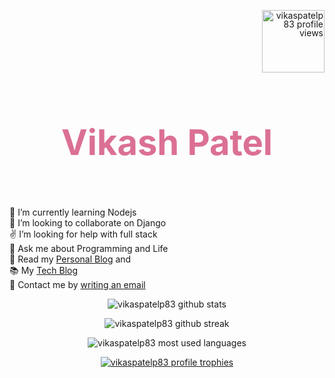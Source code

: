 <div align="center">
      <!-- PROFILE VIEWS -->
	<p align="right" style="line-height:1em"> 
	<img  style="width:100px" src="https://komarev.com/ghpvc/?username=vikaspatelp83&label=Profile%20views&color=d87093&style=flat" alt="vikaspatelp83 profile views" /> </p>
	<!-- NAME -->
	<h1 id="name" align="center" style="font-weight:bolder;color: palevioletred; font-size:4em">Vikash Patel</h1>
    <br>
	<p align="left">
	🌱 I’m currently learning Nodejs  <br>
	👯 I’m looking to collaborate on Django  <br>
	✌ I’m looking for help with full stack  <br>
	💬 Ask me about Programming and Life  <br>
	📖 Read my <a href="https://vikaspatelp83.github.io">Personal Blog</a> and  <br>
	📚 My <a href="https://villageprogrammer.blogspot.com">Tech Blog</a>  <br>
	📧 Contact me by <a href="mailto:vikaspatelp83@gmail.com" alt="vikaspatelp83@gmail.com">writing an email</a><br>
	</p>
	<!-- GITHUB STATS -->
	<p align="center"> <img src="https://github-readme-stats.vercel.app/api?username=vikaspatelp83&theme=dracula&show_icons=true&count_private=true" alt="vikaspatelp83 github stats" /> </p>
	<!-- GITHUB STREAK -->
	<p align="center"><img src="https://github-readme-streak-stats.herokuapp.com/?user=vikaspatelp83&theme=dracula" alt="vikaspatelp83 github streak" /></p>
	<!-- MOST USED LANGUAGES -->
	<p align="center"><img  src="https://github-readme-stats.vercel.app/api/top-langs?username=vikaspatelp83&show_icons=true&locale=en&layout=compact&theme=dracula" alt="vikaspatelp83 most used languages" /></p>
	<!-- TROPHIES -->
	<p align="center"> <a href="https://github.com/ryo-ma/github-profile-trophy"><img style="" src="https://github-profile-trophy.vercel.app/?username=vikaspatelp83&theme=dracula" alt="vikaspatelp83 profile trophies" /></a> </p>

</div>

